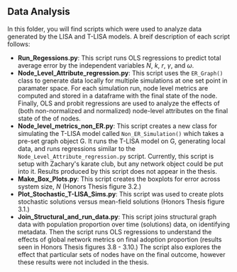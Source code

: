 ## Data Analysis
In this folder, you will find scripts which were used to analyze data generated by the LISA and T-LISA models. A breif description of each script follows:

- **Run_Regessions.py**: This script runs OLS regressions to predict total average error by the independent variables $N$, $k$, $r$, $\gamma$, and $\omega$.
- **Node_Level_Attribute_regression.py**: This script uses the `ER_Graph()` class to generate data locally for multiple simulations at one set point in paramater space. For each simulation run, node level metrics are computed and stored in a dataframe with the final state of the node. Finally, OLS and probit regressions are used to analyze the effects of (both non-normalized and normalized) node-level attributes on the final state of the of nodes.
- **Node_level_metrics_non_ER.py**: This script creates a new class for simulating the T-LISA model called `Non_ER_Simulation()` which takes a pre-set graph object G. It runs the T-LISA model on G, generating local data, and runs regressions similar to the `Node_Level_Attribute_regression.py` script. Currently, this script is setup with Zachary's karate club, but any network object could be put into it. Results produced by this script does not appear in the thesis.
- **Make_Box_Plots.py**: This script creates the boxplots for error across system size, $N$ (Honors Thesis figure 3.2.)
- **Plot_Stochastic_T-LISA_Sims.py**: This script was used to create plots stochastic solutions versus mean-field solutions (Honors Thesis figure 3.1.)
- **Join_Structural_and_run_data.py**: This script joins structural graph data with population proportion over time (solutions) data, on identifying metadata. Then the script runs OLS regressions to understand the effects of global network metrics on final adoption proportion (results seen in Honors Thesis figures 3.8 - 3.10.) The script also explores the effect that particular sets of nodes have on the final outcome, however these results were not included in the thesis.
